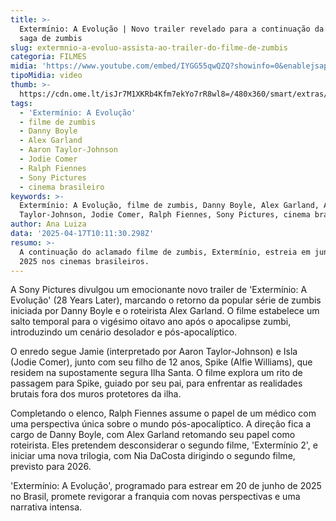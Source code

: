 ```yaml
---
title: >-
  Extermínio: A Evolução | Novo trailer revelado para a continuação da icônica
  saga de zumbis
slug: extermnio-a-evoluo-assista-ao-trailer-do-filme-de-zumbis
categoria: FILMES
midia: 'https://www.youtube.com/embed/IYGG55qwQZQ?showinfo=0&enablejsapi=1'
tipoMidia: video
thumb: >-
  https://cdn.ome.lt/isJr7M1XKRb4Kfm7ekYo7rR8wl8=/480x360/smart/extras/conteudos/28-years-later-exterminio-evolucao-trailer.jpg
tags:
  - 'Extermínio: A Evolução'
  - filme de zumbis
  - Danny Boyle
  - Alex Garland
  - Aaron Taylor-Johnson
  - Jodie Comer
  - Ralph Fiennes
  - Sony Pictures
  - cinema brasileiro
keywords: >-
  Extermínio: A Evolução, filme de zumbis, Danny Boyle, Alex Garland, Aaron
  Taylor-Johnson, Jodie Comer, Ralph Fiennes, Sony Pictures, cinema brasileiro
author: Ana Luiza
data: '2025-04-17T10:11:30.298Z'
resumo: >-
  A continuação do aclamado filme de zumbis, Extermínio, estreia em junho de
  2025 nos cinemas brasileiros.
---
```


A Sony Pictures divulgou um emocionante novo trailer de 'Extermínio: A Evolução' (28 Years Later), marcando o retorno da popular série de zumbis iniciada por Danny Boyle e o roteirista Alex Garland. O filme estabelece um salto temporal para o vigésimo oitavo ano após o apocalipse zumbi, introduzindo um cenário desolador e pós-apocalíptico.

O enredo segue Jamie (interpretado por Aaron Taylor-Johnson) e Isla (Jodie Comer), junto com seu filho de 12 anos, Spike (Alfie Williams), que residem na supostamente segura Ilha Santa. O filme explora um rito de passagem para Spike, guiado por seu pai, para enfrentar as realidades brutais fora dos muros protetores da ilha.

Completando o elenco, Ralph Fiennes assume o papel de um médico com uma perspectiva única sobre o mundo pós-apocalíptico. A direção fica a cargo de Danny Boyle, com Alex Garland retomando seu papel como roteirista. Eles pretendem desconsiderar o segundo filme, 'Extermínio 2', e iniciar uma nova trilogia, com Nia DaCosta dirigindo o segundo filme, previsto para 2026.

'Extermínio: A Evolução', programado para estrear em 20 de junho de 2025 no Brasil, promete revigorar a franquia com novas perspectivas e uma narrativa intensa.
